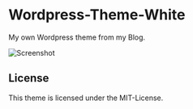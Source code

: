 Wordpress-Theme-White
=====================

My own Wordpress theme from my Blog.

![Screenshot](https://raw.github.com/hfrahmann/Wordpress-Theme-White/master/screenshot.png)


License
-------

This theme is licensed under the MIT-License.